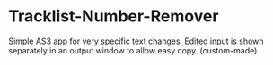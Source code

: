 # Tracklist-Number-Remover
Simple AS3 app for very specific text changes. Edited input is shown separately in an output window to allow easy copy. (custom-made)
